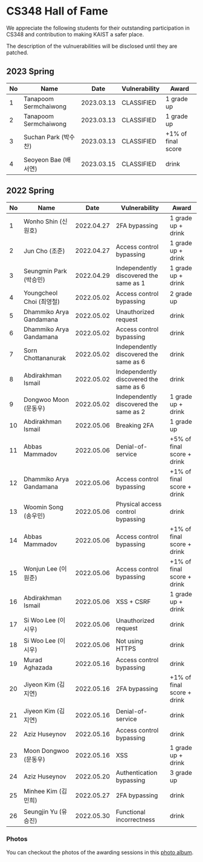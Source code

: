 # CS348 Hall of Fame
We appreciate the following students for their outstanding participation in CS348
and contribution to making KAIST a safer place.

The description of the vulnuerabilities will be disclosed until they are patched.

## 2023 Spring
|No|Name|Date|Vulnerability|Award|
|--|----|----|-------------|-----|
|1 |Tanapoom Sermchaiwong|2023.03.13|CLASSIFIED|1 grade up|
|2 |Tanapoom Sermchaiwong|2023.03.13|CLASSIFIED|1 grade up|
|3 |Suchan Park (박수찬)|2023.03.13|CLASSIFIED|+1% of final score|
|4 |Seoyeon Bae (배서연)|2023.03.15|CLASSIFIED|drink|

## 2022 Spring
|No|Name|Date|Vulnerability|Award|
|--|----|----|-------------|-----|
|1 |Wonho Shin (신원호)|2022.04.27| 2FA bypassing | 1 grade up + drink|
|2 |Jun Cho (조준)|2022.04.27| Access control bypassing | 1 grade up + drink|
|3 |Seungmin Park (박승민)|2022.04.29| Independently discovered the same as 1 | 1 grade up + drink|
|4 |Youngcheol Choi (최영철)|2022.05.02| Access control bypassing | 2 grade up |
|5 |Dhammiko Arya Gandamana|2022.05.02| Unauthorized request | drink |
|6 |Dhammiko Arya Gandamana|2022.05.02| Access control bypassing | drink |
|7 |Sorn Chottananurak|2022.05.02|Independently discovered the same as 6| drink |
|8 |Abdirakhman Ismail|2022.05.02|Independently discovered the same as 6| drink |
|9 |Dongwoo Moon (문동우)|2022.05.02| Independently discovered the same as 2 | 1 grade up + drink |
|10|Abdirakhman Ismail|2022.05.06| Breaking 2FA | 1 grade up |
|11|Abbas Mammadov|2022.05.06| Denial-of-service | +5% of final score + drink|
|12|Dhammiko Arya Gandamana|2022.05.06| Access control bypassing | +1% of final score + drink|
|13|Woomin Song (송우민)|2022.05.06| Physical access control bypassing | drink |
|14|Abbas Mammadov |2022.05.06| Access control bypassing |  +1% of final score + drink|
|15|Wonjun Lee (이원준)|2022.05.06| Access control bypassing | +1% of final score + drink|
|16|Abdirakhman Ismail|2022.05.06| XSS + CSRF | 1 grade up + drink|
|17|Si Woo Lee (이시우)|2022.05.06| Unauthorized request | drink |
|18|Si Woo Lee (이시우)|2022.05.06| Not using HTTPS | drink |
|19|Murad Aghazada|2022.05.16| Access control bypassing | drink |
|20|Jiyeon Kim (김지연)|2022.05.16| 2FA bypassing | +1% of final score + drink |
|21|Jiyeon Kim (김지연)|2022.05.16| Denial-of-service | drink |
|22|Aziz Huseynov|2022.05.16| Access control bypassing | drink |
|23|Moon Dongwoo (문동우)|2022.05.16| XSS | 1 grade up + drink |
|24|Aziz Huseynov|2022.05.20| Authentication bypassing | 3 grade up |
|25|Minhee Kim (김민희)|2022.05.27| 2FA bypassing | drink |
|26|Seungjin Yu (유승진)|2022.05.30| Functional incorrectness | drink |


### Photos
You can checkout the photos of the awarding sessions in this [photo album](https://photos.app.goo.gl/kcCZuWpSCfAWB86ZA). 

